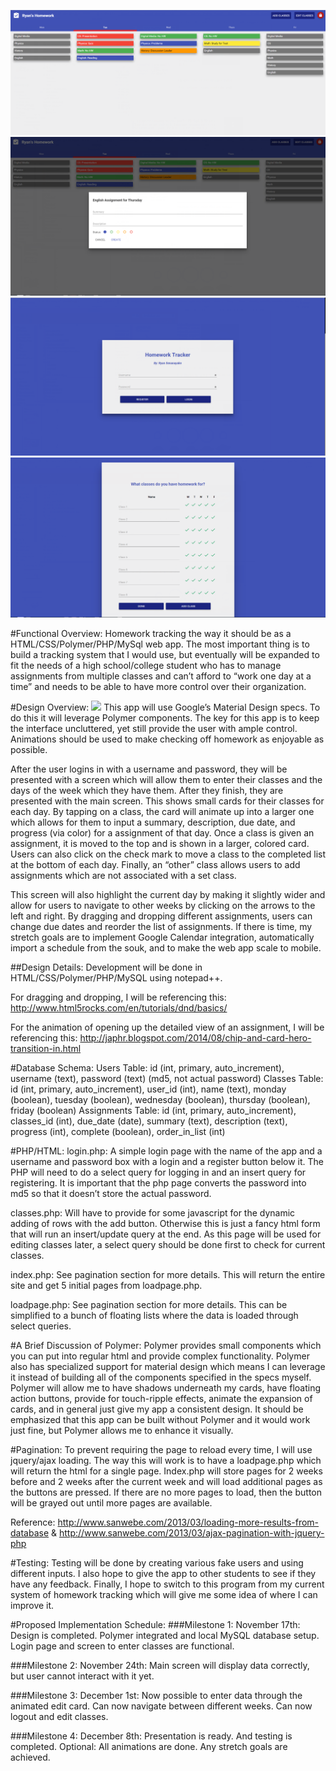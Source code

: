 ![](mainscrenshot.PNG) 
![](dialogscreenshot.png)
![](loginscreenshot.PNG)
![](addclassesscreenshot.PNG)

#Functional Overview:
Homework tracking the way it should be as a HTML/CSS/Polymer/PHP/MySql web app. The most important thing is to build a tracking system that I would use, but eventually will be expanded to fit the needs of a high school/college student who has to manage assignments from multiple classes and can’t afford to “work one day at a time” and needs to be able to have more control over their organization.

#Design Overview:
![](https://github.com/RSenApps/homeworktracker/blob/master/design.jpg)
This app will use Google’s Material Design specs. To do this it will leverage Polymer components. The key for this app is to keep the interface uncluttered, yet still provide the user with ample control. Animations should be used to make checking off homework as enjoyable as possible.

After the user logins in with a username and password, they will be presented with a screen which will allow them to enter their classes and the days of the week which they have them. After they finish, they are presented with the main screen. This shows small cards for their classes for each day. By tapping on a class, the card will animate up into a larger one which allows for them to input a summary, description, due date, and progress (via color) for a assignment of that day. Once a class is given an assignment, it is moved to the top and is shown in a larger, colored card. Users can also click on the check mark to move a class to the completed list at the bottom of each day. Finally, an “other” class allows users to add assignments which are not associated with a set class.

This screen will also highlight the current day by making it slightly wider and allow for users to navigate to other weeks by clicking on the arrows to the left and right. By dragging and dropping different assignments, users can change due dates and reorder the list of assignments. If there is time, my stretch goals are to implement Google Calendar integration, automatically import a schedule from the souk, and to make the web app scale to mobile.

##Design Details:
Development will be done in HTML/CSS/Polymer/PHP/MySQL using notepad++.

For dragging and dropping, I will be referencing this: http://www.html5rocks.com/en/tutorials/dnd/basics/ 

For the animation of opening up the detailed view of an assignment, I will be referencing this: http://japhr.blogspot.com/2014/08/chip-and-card-hero-transition-in.html 

#Database Schema:
Users Table: id (int, primary, auto_increment), username (text), password (text) (md5, not actual password)
Classes Table: id (int, primary, auto_increment), user_id (int), name (text), monday (boolean), tuesday (boolean), wednesday (boolean), thursday (boolean), friday (boolean)
Assignments Table: id (int, primary, auto_increment), classes_id (int), due_date (date), summary (text), description (text), progress (int), complete (boolean), order_in_list (int)

#PHP/HTML:
login.php: A simple login page with the name of the app and a username and password box with a login and a register button below it. The PHP will need to do a select query for logging in and an insert query for registering. It is important that the php page converts the password into md5 so that it doesn’t store the actual password.

classes.php: Will have to provide for some javascript for the dynamic adding of rows with the add button. Otherwise this is just a fancy html form that will run an insert/update query at the end. As this page will be used for editing classes later, a select query should be done first to check for current classes.

index.php: See pagination section for more details. This will return the entire site and get 5 initial pages from loadpage.php.

loadpage.php: See pagination section for more details. This can be simplified to a bunch of floating lists where the data is loaded through select queries.

#A Brief Discussion of Polymer:
Polymer provides small components which you can put into regular html and provide complex functionality. Polymer also has specialized support for material design which means I can leverage it instead of building all of the components specified in the specs myself. Polymer will allow me to have shadows underneath my cards, have floating action buttons, provide for touch-ripple effects, animate the expansion of cards, and in general just give my app a consistent design. It should be emphasized that this app can be built without Polymer and it would work just fine, but Polymer allows me to enhance it visually.

#Pagination:
To prevent requiring the page to reload every time, I will use jquery/ajax loading. The way this will work is to have a loadpage.php which will return the html for a single page. Index.php will store pages for 2 weeks before and 2 weeks after the current week and will load additional pages as the buttons are pressed. If there are no more pages to load, then the button will be grayed out until more pages are available. 

Reference: http://www.sanwebe.com/2013/03/loading-more-results-from-database & http://www.sanwebe.com/2013/03/ajax-pagination-with-jquery-php 

#Testing:
Testing will be done by creating various fake users and using different inputs. I also hope to give the app to other students to see if they have any feedback. Finally, I hope to switch to this program from my current system of homework tracking which will give me some idea of where I can improve it.

#Proposed Implementation Schedule:
###Milestone 1: November 17th:
Design is completed. Polymer integrated and local MySQL database setup. Login page and screen to enter classes are functional.

###Milestone 2: November 24th:
Main screen will display data correctly, but user cannot interact with it yet.

###Milestone 3: December 1st:
Now possible to enter data through the animated edit card. Can now navigate between different weeks. Can now logout and edit classes.

###Milestone 4: December 8th:
Presentation is ready. And testing is completed. 
Optional: All animations are done. Any stretch goals are achieved. 
